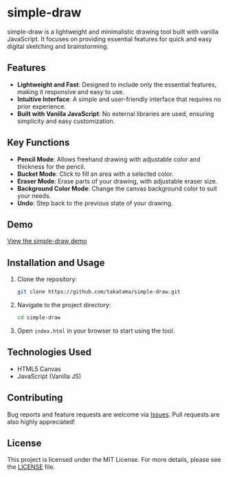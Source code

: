 # simple-draw

simple-draw is a lightweight and minimalistic drawing tool built with vanilla JavaScript. It focuses on providing essential features for quick and easy digital sketching and brainstorming.

## Features

- **Lightweight and Fast**: Designed to include only the essential features, making it responsive and easy to use.
- **Intuitive Interface**: A simple and user-friendly interface that requires no prior experience.
- **Built with Vanilla JavaScript**: No external libraries are used, ensuring simplicity and easy customization.

## Key Functions

- **Pencil Mode**: Allows freehand drawing with adjustable color and thickness for the pencil.
- **Bucket Mode**: Click to fill an area with a selected color.
- **Eraser Mode**: Erase parts of your drawing, with adjustable eraser size.
- **Background Color Mode**: Change the canvas background color to suit your needs.
- **Undo**: Step back to the previous state of your drawing.

## Demo

[View the simple-draw demo](https://codepen.io/takatama/full/ZEdMxNm)

## Installation and Usage

1. Clone the repository:

   ```bash
   git clone https://github.com/takatama/simple-draw.git
   ```

2. Navigate to the project directory:

   ```bash
   cd simple-draw
   ```

3. Open `index.html` in your browser to start using the tool.

## Technologies Used

- HTML5 Canvas
- JavaScript (Vanilla JS)

## Contributing

Bug reports and feature requests are welcome via [Issues](https://github.com/takatama/simple-draw/issues). Pull requests are also highly appreciated!

## License

This project is licensed under the MIT License. For more details, please see the [LICENSE](LICENSE) file.
